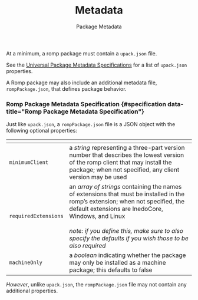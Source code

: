 ﻿---
title: Metadata
subtitle: Package Metadata
sequence: 10
keywords: romp, metadata
---

At a minimum, a romp package must contain a `upack.json` file.

See the [Universal Package Metadata Specifications](/support/documentation/various/universal-packages/universal-feed-api#metadata) for a list of `upack.json` properties.

A Romp package may also include an additional metadata file, `rompPackage.json`, that defines package behavior.

### Romp Package Metadata Specification {#specification data-title="Romp Package Metadata Specification"}

Just like `upack.json`, a `rompPackage.json` file is a JSON object with the following optional properties:

| <!-- --> | <!-- -->|
| ---     | ---    |
| `minimumClient` | a *string* representing a three-part version number that describes the lowest version of the romp client that may install the package; when not specified, any client version may be used |
| `requiredExtensions` | an *array of strings* containing the names of extensions that must be installed in the romp’s extension; when not specified, the default extensions are InedoCore, Windows, and Linux <br/><br/> *note: if you define this, make sure to also specify the defaults if you wish those to be also required* |
| `machineOnly` | a *boolean* indicating whether the package may only be installed as a machine package; this defaults to false |

*However*, unlike `upack.json`, the `rompPackage.json` file may not contain any additional properties.
